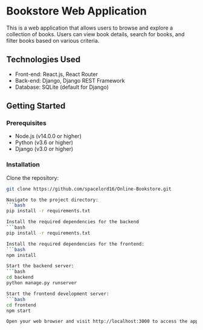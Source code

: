 # Bookstore Web Application

This is a web application that allows users to browse and explore a collection of books. Users can view book details, search for books, and filter books based on various criteria.

## Technologies Used

- Front-end: React.js, React Router
- Back-end: Django, Django REST Framework
- Database: SQLite (default for Django)

## Getting Started

### Prerequisites

- Node.js (v14.0.0 or higher)
- Python (v3.6 or higher)
- Django (v3.0 or higher)

### Installation

Clone the repository:
   ```bash
   git clone https://github.com/spacelord16/Online-Bookstore.git

Navigate to the project directory:
  ```bash
  pip install -r requirements.txt

Install the required dependencies for the backend 
  ```bash
  pip install -r requirements.txt

Install the required dependencies for the frontend:
  ```bash
  npm install

Start the backend server:
  ```bash
  cd backend
  python manage.py runserver

Start the frontend development server:
  ```bash
  cd frontend
  npm start

Open your web browser and visit http://localhost:3000 to access the application.
